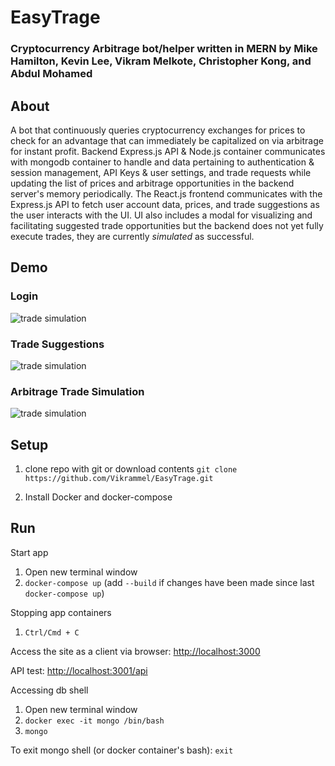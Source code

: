 # EasyTrage
### Cryptocurrency Arbitrage bot/helper written in MERN by Mike Hamilton, Kevin Lee, Vikram Melkote, Christopher Kong, and Abdul Mohamed

## About

A bot that continuously queries cryptocurrency exchanges for prices to check for an advantage that can immediately be capitalized on via arbitrage for instant profit. Backend Express.js API & Node.js container communicates with mongodb container to handle and data pertaining to authentication & session management, API Keys & user settings, and trade requests while updating the list of prices and arbitrage opportunities in the backend server's memory periodically. The React.js frontend communicates with the Express.js API to fetch user account data, prices, and trade suggestions as the user interacts with the UI. UI also includes a modal for visualizing and facilitating suggested trade opportunities but the backend does not yet fully execute trades, they are currently *simulated* as successful.

## Demo

### Login
![trade simulation](https://raw.githubusercontent.com/Vikrammel/EasyTrage/master/scrumdocs/demo/bad_login_demo.gif)

### Trade Suggestions
![trade simulation](https://raw.githubusercontent.com/Vikrammel/EasyTrage/master/scrumdocs/demo/other_trade_modals_demo.gif)

### Arbitrage Trade Simulation
![trade simulation](https://raw.githubusercontent.com/Vikrammel/EasyTrage/master/scrumdocs/demo/full_abtirage_simulation_demo.gif)

## Setup

1. clone repo with git or download contents
`git clone https://github.com/Vikrammel/EasyTrage.git`

2. Install Docker and docker-compose


## Run

Start app

1. Open new terminal window
2. `docker-compose up` (add `--build` if changes have been made since last `docker-compose up`)

Stopping app containers

1. `Ctrl/Cmd + C`

Access the site as a client via browser:
[http://localhost:3000](http://localhost:3000)

API test:
[http://localhost:3001/api](http://localhost:3001/api)

Accessing db shell

1. Open new terminal window
2. `docker exec -it mongo /bin/bash`
3. `mongo`

To exit mongo shell (or docker container's bash): `exit`
